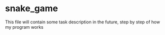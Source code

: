 # snake_game
This file will contain some task description in the future, step by step of how my program works
